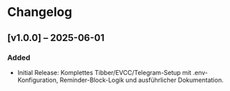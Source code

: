 # Changelog

## [v1.0.0] – 2025-06-01

### Added
- Initial Release: Komplettes Tibber/EVCC/Telegram-Setup mit .env-Konfiguration, Reminder-Block-Logik und ausführlicher Dokumentation.
